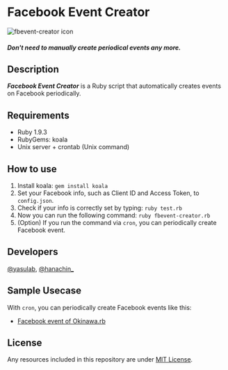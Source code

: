 Facebook Event Creator
======================

![fbevent-creator icon](http://dl.dropbox.com/u/2819285/fbevent-creator.png)


#### _Don't need to manually create periodical events any more._

Description
------------


_**Facebook Event Creator**_ is a Ruby script that automatically creates events on Facebook periodically.

Requirements
------------
- Ruby 1.9.3
- RubyGems: koala
- Unix server + crontab (Unix command)


How to use
----------
1. Install koala: `gem install koala`
2. Set your Facebook info, such as Client ID and Access Token, to `config.json`.
3. Check if your info is correctly set by typing: `ruby test.rb`
4. Now you can run the following command: `ruby fbevent-creator.rb`
5. (Option) If you run the command via `cron`, you can periodically create Facebook event.


Developers
----------
 [@yasulab](http://twitter.com/yasulab), [@hanachin\_](http://twitter.com/hanachin\_)


Sample Usecase
-----------
With `cron`, you can periodically create Facebook events like this:

- [Facebook event of Okinawa.rb](http://www.facebook.com/events/132459433547161/)

License
-------

Any resources included in this repository are under [MIT License](http://www.opensource.org/licenses/mit-license.html).

